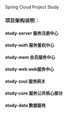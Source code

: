 Spring Cloud Project Study

### 项目架构说明：

#### study-server 服务注册中心

#### study-auth   服务鉴权中心

#### study-mem    会员服务中心

#### study-web    web服务中心

#### study-zuul   服务网关

#### study-core   服务公共核心部分

#### study-data   数据服务
